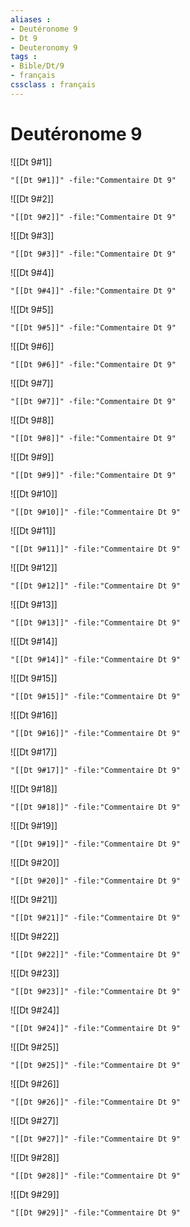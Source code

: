 ```yaml
---
aliases : 
- Deutéronome 9
- Dt 9
- Deuteronomy 9
tags : 
- Bible/Dt/9
- français
cssclass : français
---
```


# Deutéronome 9

![[Dt 9#1]]

```query
"[[Dt 9#1]]" -file:"Commentaire Dt 9"
```

![[Dt 9#2]]

```query
"[[Dt 9#2]]" -file:"Commentaire Dt 9"
```

![[Dt 9#3]]

```query
"[[Dt 9#3]]" -file:"Commentaire Dt 9"
```

![[Dt 9#4]]

```query
"[[Dt 9#4]]" -file:"Commentaire Dt 9"
```

![[Dt 9#5]]

```query
"[[Dt 9#5]]" -file:"Commentaire Dt 9"
```

![[Dt 9#6]]

```query
"[[Dt 9#6]]" -file:"Commentaire Dt 9"
```

![[Dt 9#7]]

```query
"[[Dt 9#7]]" -file:"Commentaire Dt 9"
```

![[Dt 9#8]]

```query
"[[Dt 9#8]]" -file:"Commentaire Dt 9"
```

![[Dt 9#9]]

```query
"[[Dt 9#9]]" -file:"Commentaire Dt 9"
```

![[Dt 9#10]]

```query
"[[Dt 9#10]]" -file:"Commentaire Dt 9"
```

![[Dt 9#11]]

```query
"[[Dt 9#11]]" -file:"Commentaire Dt 9"
```

![[Dt 9#12]]

```query
"[[Dt 9#12]]" -file:"Commentaire Dt 9"
```

![[Dt 9#13]]

```query
"[[Dt 9#13]]" -file:"Commentaire Dt 9"
```

![[Dt 9#14]]

```query
"[[Dt 9#14]]" -file:"Commentaire Dt 9"
```

![[Dt 9#15]]

```query
"[[Dt 9#15]]" -file:"Commentaire Dt 9"
```

![[Dt 9#16]]

```query
"[[Dt 9#16]]" -file:"Commentaire Dt 9"
```

![[Dt 9#17]]

```query
"[[Dt 9#17]]" -file:"Commentaire Dt 9"
```

![[Dt 9#18]]

```query
"[[Dt 9#18]]" -file:"Commentaire Dt 9"
```

![[Dt 9#19]]

```query
"[[Dt 9#19]]" -file:"Commentaire Dt 9"
```

![[Dt 9#20]]

```query
"[[Dt 9#20]]" -file:"Commentaire Dt 9"
```

![[Dt 9#21]]

```query
"[[Dt 9#21]]" -file:"Commentaire Dt 9"
```

![[Dt 9#22]]

```query
"[[Dt 9#22]]" -file:"Commentaire Dt 9"
```

![[Dt 9#23]]

```query
"[[Dt 9#23]]" -file:"Commentaire Dt 9"
```

![[Dt 9#24]]

```query
"[[Dt 9#24]]" -file:"Commentaire Dt 9"
```

![[Dt 9#25]]

```query
"[[Dt 9#25]]" -file:"Commentaire Dt 9"
```

![[Dt 9#26]]

```query
"[[Dt 9#26]]" -file:"Commentaire Dt 9"
```

![[Dt 9#27]]

```query
"[[Dt 9#27]]" -file:"Commentaire Dt 9"
```

![[Dt 9#28]]

```query
"[[Dt 9#28]]" -file:"Commentaire Dt 9"
```

![[Dt 9#29]]

```query
"[[Dt 9#29]]" -file:"Commentaire Dt 9"
```

